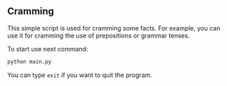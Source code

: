 ## Cramming
This simple script is used for cramming some facts. For example, you can use it for cramming the use of prepositions or grammar tenses.

To start use next command:
```bash
python main.py
```

You can type `exit` if you want to quit the program.